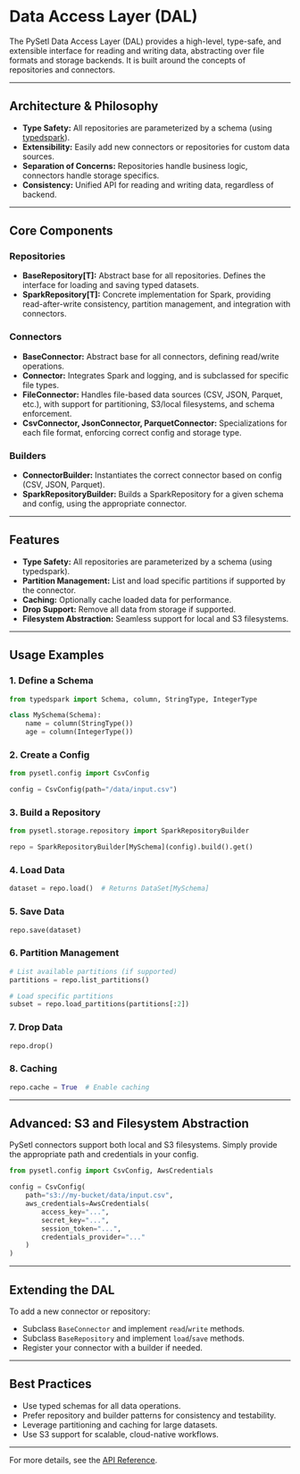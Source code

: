 # Data Access Layer (DAL)

The PySetl Data Access Layer (DAL) provides a high-level, type-safe, and extensible interface for reading and writing data, abstracting over file formats and storage backends. It is built around the concepts of repositories and connectors.

---

## Architecture & Philosophy

- **Type Safety:** All repositories are parameterized by a schema (using [typedspark](https://typedspark.readthedocs.io/)).
- **Extensibility:** Easily add new connectors or repositories for custom data sources.
- **Separation of Concerns:** Repositories handle business logic, connectors handle storage specifics.
- **Consistency:** Unified API for reading and writing data, regardless of backend.

---

## Core Components

### Repositories
- **BaseRepository[T]:** Abstract base for all repositories. Defines the interface for loading and saving typed datasets.
- **SparkRepository[T]:** Concrete implementation for Spark, providing read-after-write consistency, partition management, and integration with connectors.

### Connectors
- **BaseConnector:** Abstract base for all connectors, defining read/write operations.
- **Connector:** Integrates Spark and logging, and is subclassed for specific file types.
- **FileConnector:** Handles file-based data sources (CSV, JSON, Parquet, etc.), with support for partitioning, S3/local filesystems, and schema enforcement.
- **CsvConnector, JsonConnector, ParquetConnector:** Specializations for each file format, enforcing correct config and storage type.

### Builders
- **ConnectorBuilder:** Instantiates the correct connector based on config (CSV, JSON, Parquet).
- **SparkRepositoryBuilder:** Builds a SparkRepository for a given schema and config, using the appropriate connector.

---

## Features

- **Type Safety:** All repositories are parameterized by a schema (using typedspark).
- **Partition Management:** List and load specific partitions if supported by the connector.
- **Caching:** Optionally cache loaded data for performance.
- **Drop Support:** Remove all data from storage if supported.
- **Filesystem Abstraction:** Seamless support for local and S3 filesystems.

---

## Usage Examples

### 1. Define a Schema
```python
from typedspark import Schema, column, StringType, IntegerType

class MySchema(Schema):
    name = column(StringType())
    age = column(IntegerType())
```

### 2. Create a Config
```python
from pysetl.config import CsvConfig

config = CsvConfig(path="/data/input.csv")
```

### 3. Build a Repository
```python
from pysetl.storage.repository import SparkRepositoryBuilder

repo = SparkRepositoryBuilder[MySchema](config).build().get()
```

### 4. Load Data
```python
dataset = repo.load()  # Returns DataSet[MySchema]
```

### 5. Save Data
```python
repo.save(dataset)
```

### 6. Partition Management
```python
# List available partitions (if supported)
partitions = repo.list_partitions()

# Load specific partitions
subset = repo.load_partitions(partitions[:2])
```

### 7. Drop Data
```python
repo.drop()
```

### 8. Caching
```python
repo.cache = True  # Enable caching
```

---

## Advanced: S3 and Filesystem Abstraction

PySetl connectors support both local and S3 filesystems. Simply provide the appropriate path and credentials in your config.

```python
from pysetl.config import CsvConfig, AwsCredentials

config = CsvConfig(
    path="s3://my-bucket/data/input.csv",
    aws_credentials=AwsCredentials(
        access_key="...",
        secret_key="...",
        session_token="...",
        credentials_provider="..."
    )
)
```

---

## Extending the DAL

To add a new connector or repository:
- Subclass `BaseConnector` and implement `read`/`write` methods.
- Subclass `BaseRepository` and implement `load`/`save` methods.
- Register your connector with a builder if needed.

---

## Best Practices
- Use typed schemas for all data operations.
- Prefer repository and builder patterns for consistency and testability.
- Leverage partitioning and caching for large datasets.
- Use S3 support for scalable, cloud-native workflows.

---

For more details, see the [API Reference](../api/storage.md).
